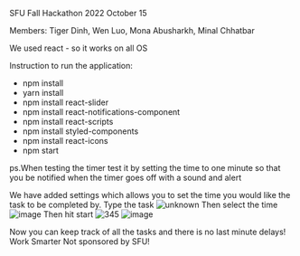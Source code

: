 SFU Fall Hackathon 2022
October 15

Members: Tiger Dinh, Wen Luo, Mona Abusharkh, Minal Chhatbar

We used react - so it works on all OS

Instruction to run the application:
* npm install
* yarn install
* npm install react-slider
* npm install react-notifications-component
* npm install react-scripts
* npm install styled-components
* npm install react-icons
* npm start

ps.When testing the timer test it by setting the time to one minute so that you be notified when the timer goes off with a sound and alert 

We have added settings which allows you to set the time you would like the task to be completed by. 
Type the task
![unknown](https://user-images.githubusercontent.com/29269390/196014834-77aadd81-882a-459c-8a17-e1237458344e.png)
Then select the time
![image](https://user-images.githubusercontent.com/29269390/196014842-5ee118f8-5a8d-4900-aece-e42039225c8a.png)
Then hit start
![345](https://user-images.githubusercontent.com/29269390/196014857-69e7a6c1-0415-49e3-b9f0-f7266fa8358b.png)
![image](https://user-images.githubusercontent.com/29269390/196015042-14c44f80-f157-42c6-9798-10c5c3b69d3f.png)

Now you can keep track of all the tasks and there is no last minute delays! Work Smarter
Not sponsored by SFU!
